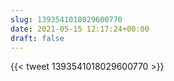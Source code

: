 ```yaml
---
slug: 1393541018029600770
date: 2021-05-15 12:17:24+00:00
draft: false
---
```


{{< tweet 1393541018029600770 >}}
